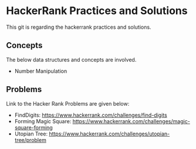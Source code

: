 # HackerRank Practices and Solutions
This git is regarding the hackerrank practices and solutions.

## Concepts

The below data structures and concepts are involved.

* Number Manipulation

## Problems

Link to the Hacker Rank Problems are given below:

* FindDigits: https://www.hackerrank.com/challenges/find-digits
* Forming Magic Square: https://www.hackerrank.com/challenges/magic-square-forming
* Utopian Tree: https://www.hackerrank.com/challenges/utopian-tree/problem